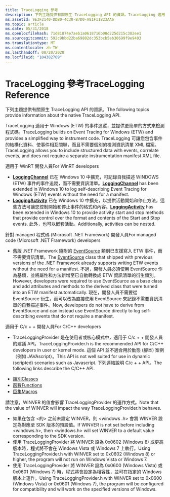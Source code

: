 ```yaml
---
title: TraceLogging 參考
description: 下列主題提供有關原生 TraceLogging API 的資訊。TraceLogging 適用于 Windows (ETW) 的事件追蹤，並提供更簡單的方式來檢測程式碼。
ms.assetid: 9E3F2140-DDB0-4C30-B7D0-A81F11823AA6
ms.topic: article
ms.date: 05/31/2018
ms.openlocfilehash: 71d81874e7aeb1a0618716b00d225d215c382ee1
ms.sourcegitcommit: 592c9bbd22ba69802dc353bcb5eb30699f9e9403
ms.translationtype: MT
ms.contentlocale: zh-TW
ms.lasthandoff: 08/20/2020
ms.locfileid: "104382709"
---
```

# <a name="tracelogging-reference"></a><span data-ttu-id="dc000-103">TraceLogging 參考</span><span class="sxs-lookup"><span data-stu-id="dc000-103">TraceLogging Reference</span></span>

<span data-ttu-id="dc000-104">下列主題提供有關原生 TraceLogging API 的資訊。</span><span class="sxs-lookup"><span data-stu-id="dc000-104">The following topics provide information about the native TraceLogging API.</span></span>

<span data-ttu-id="dc000-105">TraceLogging 適用于 Windows (ETW) 的事件追蹤，並提供更簡單的方式來檢測程式碼。</span><span class="sxs-lookup"><span data-stu-id="dc000-105">TraceLogging builds on Event Tracing for Windows (ETW) and provides a simplified way to instrument code.</span></span> <span data-ttu-id="dc000-106">TraceLogging 可讓您包含事件的結構化資料、使事件相互關聯，而且不需要個別的檢測資訊清單 XML 檔案。</span><span class="sxs-lookup"><span data-stu-id="dc000-106">TraceLogging allows you to include structured data with events, correlate events, and does not require a separate instrumentation manifest XML file.</span></span>

<span data-ttu-id="dc000-107"><span class="underline">適用于 WinRT 開發人員</span></span><span class="sxs-lookup"><span data-stu-id="dc000-107"><span class="underline">For WinRT developers</span></span></span>

-   <span data-ttu-id="dc000-108">[**LoggingChannel**](/uwp/api/Windows.Foundation.Diagnostics.LoggingChannel) 已在 Windows 10 中擴充，可記錄自我描述 WINDOWS (ETW) 事件的事件追蹤，而不需要資訊清單。</span><span class="sxs-lookup"><span data-stu-id="dc000-108">[**LoggingChannel**](/uwp/api/Windows.Foundation.Diagnostics.LoggingChannel) has been extended in Windows 10 to log self-describing Event Tracing for Windows (ETW) events without the need for a manifest.</span></span>
-   <span data-ttu-id="dc000-109">[**LoggingActivity**](/windows/win32/api/traceloggingactivity/nl-traceloggingactivity-traceloggingactivity) 已在 Windows 10 中擴充，以提供活動開始和停止方法，這些方法可讓您控制開始和停止事件的格式和內容。</span><span class="sxs-lookup"><span data-stu-id="dc000-109">[**LoggingActivity**](/windows/win32/api/traceloggingactivity/nl-traceloggingactivity-traceloggingactivity) has been extended in Windows 10 to provide activity start and stop methods that provide control over the format and contents of the Start and Stop events.</span></span> <span data-ttu-id="dc000-110">此外，也可以嵌套活動。</span><span class="sxs-lookup"><span data-stu-id="dc000-110">Additionally, activities can be nested.</span></span>

<span data-ttu-id="dc000-111"><span class="underline">針對 managed 程式碼 (Microsoft .NET Framework) 開發人員</span></span><span class="sxs-lookup"><span data-stu-id="dc000-111"><span class="underline">For managed code (Microsoft .NET Framework) developers</span></span></span>

-   <span data-ttu-id="dc000-112">舊版 .NET Framework 隨附的 [EventSource](/dotnet/api/system.diagnostics.tracing.eventsource) 類別已支援寫入 ETW 事件，而不需要資訊清單。</span><span class="sxs-lookup"><span data-stu-id="dc000-112">The [EventSource](/dotnet/api/system.diagnostics.tracing.eventsource) class that shipped with previous versions of the .NET Framework already supports writing ETW events without the need for a manifest.</span></span> <span data-ttu-id="dc000-113">不過，開發人員必須使用 EventSource 作為基類，並將屬性和方法新增至已自動轉換成 ETW 資訊清單的衍生類別。</span><span class="sxs-lookup"><span data-stu-id="dc000-113">However, developers were required to use EventSource as a base class and add attributes and methods to the derived class that were turned into an ETW manifest automatically.</span></span> <span data-ttu-id="dc000-114">現在，開發人員不需要從 EventSource 衍生，而可以改為直接使用 EventSource 來記錄不需要資訊清單的自我描述事件。</span><span class="sxs-lookup"><span data-stu-id="dc000-114">Now, developers do not have to derive from EventSource and can instead use EventSource directly to log self-describing events that do not require a manifest.</span></span>

<span data-ttu-id="dc000-115"><span class="underline">適用于 C/c + + 開發人員</span></span><span class="sxs-lookup"><span data-stu-id="dc000-115"><span class="underline">For C/C++ developers</span></span></span>

-   <span data-ttu-id="dc000-116">TraceLoggingProvider 是在使用者或核心模式中，適用于 C/c + + 開發人員的建議 API。</span><span class="sxs-lookup"><span data-stu-id="dc000-116">TraceLoggingProvider.h is the recommended API for C/C++ developers in user or kernel mode.</span></span> <span data-ttu-id="dc000-117">這個 API 並不適合用於動態 (腳本) 案例（例如 JAVAscript）。</span><span class="sxs-lookup"><span data-stu-id="dc000-117">This API is not well suited for use in dynamic (scripted) scenarios such as Javascript.</span></span> <span data-ttu-id="dc000-118">下列連結說明 C/c + + API。</span><span class="sxs-lookup"><span data-stu-id="dc000-118">The following links describe the C/C++ API.</span></span>

<!-- -->

-   [<span data-ttu-id="dc000-119">類別</span><span class="sxs-lookup"><span data-stu-id="dc000-119">Classes</span></span>](trace-logging-classes.md)
-   [<span data-ttu-id="dc000-120">函數</span><span class="sxs-lookup"><span data-stu-id="dc000-120">Functions</span></span>](trace-logging-functions.md)
-   [<span data-ttu-id="dc000-121">巨集</span><span class="sxs-lookup"><span data-stu-id="dc000-121">Macros</span></span>](trace-logging-macros.md)

<span data-ttu-id="dc000-122">請注意，WINVER 的值會影響 TraceLoggingProvider 的運作方式。</span><span class="sxs-lookup"><span data-stu-id="dc000-122">Note that the value of WINVER will impact the way TraceLoggingProvider.h behaves.</span></span>

-   <span data-ttu-id="dc000-123">如果在包含 <的> 之前未設定 WINVER，則 <windows .h> 會將 WINVER 設定為對應至 SDK 版本的預設值。</span><span class="sxs-lookup"><span data-stu-id="dc000-123">If WINVER is not set before including <windows.h>, then <windows.h> will set WINVER to a default value corresponding to the SDK version.</span></span>
-   <span data-ttu-id="dc000-124">使用 TraceLoggingProvider 將 WINVER 設為 0x0602 (Windows 8) 或更高版本時，程式將不會在 Windows Vista 或 Windows 7 上執行。</span><span class="sxs-lookup"><span data-stu-id="dc000-124">Using TraceLoggingProvider.h with WINVER set to 0x0602 (Windows 8) or higher, the program will not run on Windows Vista or Windows 7.</span></span>
-   <span data-ttu-id="dc000-125">使用 TraceLoggingProvider 將 WINVER 設為 0x0600 (Windows Vista) 或 0x0601 (Windows 7) 時，程式將會設定為相容性，並可在指定的 Windows 版本上運作。</span><span class="sxs-lookup"><span data-stu-id="dc000-125">Using TraceLoggingProvider.h with WINVER set to 0x0600 (Windows Vista) or 0x0601 (Windows 7), the program will be configured for compatibility and will work on the specified versions of Windows.</span></span>

 

 